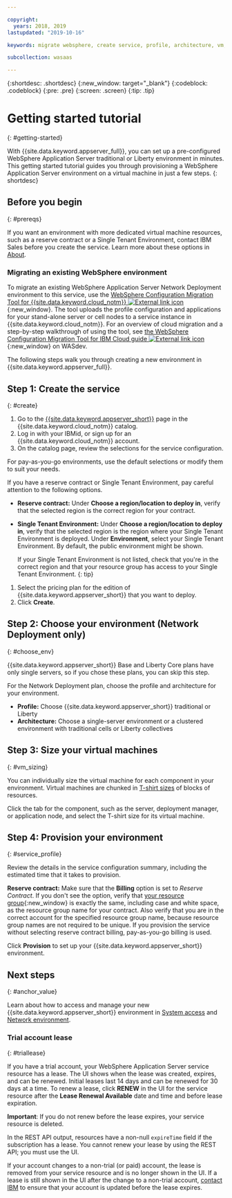 ```yaml
---

copyright:
  years: 2018, 2019
lastupdated: "2019-10-16"

keywords: migrate websphere, create service, profile, architecture, vm, virtual machine, provision, resource group, lease

subcollection: wasaas

---
```


{:shortdesc: .shortdesc}
{:new_window: target="_blank"}
{:codeblock: .codeblock}
{:pre: .pre}
{:screen: .screen}
{:tip: .tip}


# Getting started tutorial
{: #getting-started}

With {{site.data.keyword.appserver_full}}, you can set up a pre-configured WebSphere Application Server traditional or Liberty environment in minutes. This getting started tutorial guides you through provisioning a WebSphere Application Server environment on a virtual machine in just a few steps.
{: shortdesc}

## Before you begin
{: #prereqs}

If you want an environment with more dedicated virtual machine resources, such as a reserve contract or a Single Tenant Environment, contact IBM Sales before you create the service. Learn more about these options in [About](/docs/ApplicationServeronCloud?topic=wasaas-about#about).

### Migrating an existing WebSphere environment

To migrate an existing WebSphere Application Server Network Deployment environment to this service, use the [WebSphere Configuration Migration Tool for {{site.data.keyword.cloud_notm}} ![External link icon](../../icons/launch-glyph.svg "External link icon")](https://developer.ibm.com/wasdev/downloads/#asset/tools-WebSphere_Configuration_Migration_Tool_for_IBM_Cloud){:new_window}. The tool uploads the profile configuration and applications for your stand-alone server or cell nodes to a service instance in {{site.data.keyword.cloud_notm}}. For an overview of cloud migration and a step-by-step walkthrough of using the tool, see [the WebSphere Configuration Migration Tool for IBM Cloud guide ![External link icon](../../icons/launch-glyph.svg "External link icon")](https://developer.ibm.com/wasdev/docs/websphere-config-migration-cloud/){:new_window} on WASdev.

The following steps walk you through creating a new environment in {{site.data.keyword.appserver_full}}.

## Step 1: Create the service
{: #create}

1. Go to the [{{site.data.keyword.appserver_short}}](https://{DomainName}/catalog/services/websphere-application-server) page in the {{site.data.keyword.cloud_notm}} catalog.
1. Log in with your IBMid, or sign up for an {{site.data.keyword.cloud_notm}} account.
1. On the catalog page, review the selections for the service configuration.

  For pay-as-you-go environments, use the default selections or modify them to suit your needs.

  If you have a reserve contract or Single Tenant Environment, pay careful attention to the following options.

  * **Reserve contract:** Under **Choose a region/location to deploy in**, verify that the selected region is the correct region for your contract.

  * **Single Tenant Environment:** Under **Choose a region/location to deploy in**, verify that the selected region is the region where your Single Tenant Environment is deployed. Under **Environment**, select your Single Tenant Environment. By default, the public environment might be shown.

    If your Single Tenant Environment is not listed, check that you're in the correct region and that your resource group has access to your Single Tenant Environment.
    {: tip}
1. Select the pricing plan for the edition of {{site.data.keyword.appserver_short}} that you want to deploy.
1. Click **Create**.


## Step 2: Choose your environment (Network Deployment only)
{: #choose_env}

{{site.data.keyword.appserver_short}} Base and Liberty Core plans have only single servers, so if you chose these plans, you can skip this step.

For the Network Deployment plan, choose the profile and architecture for your environment.

* **Profile:** Choose {{site.data.keyword.appserver_short}} traditional or Liberty
* **Architecture:** Choose a single-server environment or a clustered environment with traditional cells or Liberty collectives


## Step 3: Size your virtual machines
{: #vm_sizing}

You can individually size the virtual machine for each component in your environment. Virtual machines are chunked in [T-shirt sizes](/docs/ApplicationServeronCloud?topic=wasaas-about#vm-size) of blocks of resources.

Click the tab for the component, such as the server, deployment manager, or application node, and select the T-shirt size for its virtual machine.

## Step 4: Provision your environment
{: #service_profile}

Review the details in the service configuration summary, including the estimated time that it takes to provision.

**Reserve contract:** Make sure that the **Billing** option is set to _Reserve Contract_. If you don't see the option, verify that [your resource group](/docs/resources?topic=resources-rgs){:new_window} is exactly the same, including case and white space, as the resource group name for your contract. Also verify that you are in the correct account for the specified resource group name, because resource group names are not required to be unique. If you provision the service without selecting reserve contract billing, pay-as-you-go billing is used.

Click **Provision** to set up your {{site.data.keyword.appserver_short}} environment.

## Next steps
{: #anchor_value}

Learn about how to access and manage your new {{site.data.keyword.appserver_short}} environment in [System access](/docs/ApplicationServeronCloud?topic=wasaas-system_access) and [Network environment](/docs/ApplicationServeronCloud?topic=wasaas-networkEnvironment).


### Trial account lease
{: #triallease}

If you have a trial account, your WebSphere Application Server service resource has a lease. The UI shows when the lease was created, expires, and can be renewed. Initial leases last 14 days and can be renewed for 30 days at a time. To renew a lease, click **RENEW** in the UI for the service resource after the **Lease Renewal Available** date and time and before lease expiration.

**Important**: If you do not renew before the lease expires, your service resource is deleted.

In the REST API output, resources have a non-null `expireTime` field if the subscription has a lease. You cannot renew your lease by using the REST API; you must use the UI.

If your account changes to a non-trial (or paid) account, the lease is removed from your service resource and is no longer shown in the UI. If a lease is still shown in the UI after the change to a non-trial account, [contact IBM](/docs/ApplicationServeronCloud?topic=wasaas-reporting_issues) to ensure that your account is updated before the lease expires.
